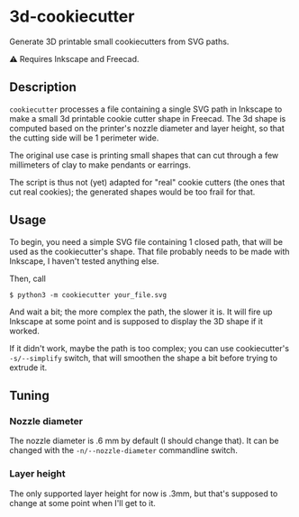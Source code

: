 # 3d-cookiecutter
Generate 3D printable small cookiecutters from SVG paths.

:warning: Requires Inkscape and Freecad.

## Description

`cookiecutter` processes a file containing a single SVG path in Inkscape to make a small 3d printable cookie cutter shape in Freecad.
The 3d shape is computed based on the printer's nozzle diameter and layer height, so that the cutting side will be 1 perimeter wide.

The original use case is printing small shapes that can cut through a few millimeters of clay to make pendants or earrings.

The script is thus not (yet) adapted for "real" cookie cutters (the ones that cut real cookies); the generated shapes would be too frail for that.

## Usage

To begin, you need a simple SVG file containing 1 closed path, that will be used as the cookiecutter's shape.
That file probably needs to be made with Inkscape, I haven't tested anything else.

Then, call
```
$ python3 -m cookiecutter your_file.svg
```
And wait a bit; the more complex the path, the slower it is. It will fire up Inkscape at some point and is supposed to display the 3D shape if it worked.

If it didn't work, maybe the path is too complex; you can use cookiecutter's `-s/--simplify` switch, that will smoothen the shape a bit before trying to extrude it.  

## Tuning

### Nozzle diameter

The nozzle diameter is .6 mm by default (I should change that). It can be changed with the `-n/--nozzle-diameter` commandline switch.

### Layer height

The only supported layer height for now is .3mm, but that's supposed to change at some point when I'll get to it.
